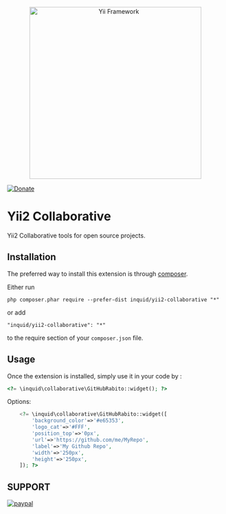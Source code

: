 <p align="center">
    <a href="http://www.yiiframework.com/" target="_blank">
        <img src="http://static.yiiframework.com/files/logo/yii.png" width="400" alt="Yii Framework" />
    </a>
</p>

[![Donate](https://img.shields.io/badge/Donate-PayPal-green.svg)](https://www.paypal.com/cgi-bin/webscr?cmd=_donations&business=contact@inquid.co&item_name=Yii2+extensions+support&item_number=22+Campaign&amount=5%2e00&currency_code=USD)

Yii2 Collaborative
==================
Yii2 Collaborative tools for open source projects.

Installation
------------

The preferred way to install this extension is through [composer](http://getcomposer.org/download/).

Either run

```
php composer.phar require --prefer-dist inquid/yii2-collaborative "*"
```

or add

```
"inquid/yii2-collaborative": "*"
```

to the require section of your `composer.json` file.


Usage
-----

Once the extension is installed, simply use it in your code by  :

```php
<?= \inquid\collaborative\GitHubRabito::widget(); ?>
```

Options:
```php
    <?= \inquid\collaborative\GitHubRabito::widget([
        'background_color'=>'#e65353',
        'logo_cat'=>'#FFF',
        'position_top'=>'0px',
        'url'=>'https://github.com/me/MyRepo',
        'label'=>'My Github Repo',
        'width'=>'250px',
        'height'=>'250px',
    ]); ?>
```
    
SUPPORT
-----
[![paypal](https://www.paypalobjects.com/en_US/i/btn/btn_donateCC_LG.gif)](https://www.paypal.com/cgi-bin/webscr?cmd=_donations&business=contact@inquid.co&item_name=Yii2+extensions+support&item_number=22+Campaign&amount=5%2e00&currency_code=USD)
